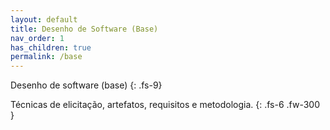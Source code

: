 ```yaml
---
layout: default
title: Desenho de Software (Base)
nav_order: 1
has_children: true
permalink: /base
---
```


Desenho de software (base)
{: .fs-9}

Técnicas de elicitação, artefatos, requisitos e metodologia.
{: .fs-6 .fw-300  }

